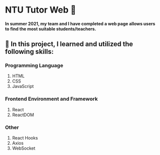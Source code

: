 # NTU Tutor Web 📖

#### In summer 2021, my team and I have completed a web page allows users to find the most suitable students/teachers.

## 🚀 In this project, I learned and utilized the following skills:
### Programming Language
1. HTML
2. CSS
3. JavaScript

### Frontend Environment and Framework
1. React
2. ReactDOM

### Other
1. React Hooks
2. Axios
3. WebSocket
